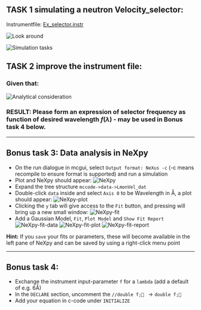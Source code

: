 ## TASK 1 simulating a neutron Velocity_selector:

Instrumentfile: [Ex_selector.instr](Ex_selector.instr)

![Look around](pics/Vsel_1.png)

![Simulation tasks](pics/Vsel_2.png)


## TASK 2 improve the instrument file:
### Given that:

![Analytical consideration](pics/Vsel_3.png)

### RESULT: Please form an expression of selector frequency as function of desired wavelength $f(\lambda)$ - may be used in Bonus task 4 below.
<hr>

## Bonus task 3: Data analysis in NeXpy
* On the run dialogue in mcgui, select `Output format: NeXus -c` (-c means recompile to ensure format is supported) and run a simulation
* Plot and NeXpy should appear:
![NeXpy](pics/nexpy.png)
* Expand the tree structure `mccode->data->LmonVel_dat`
* Double-click `data` inside and select `Axis 0` to be Wavelength in Å, a plot should appear:
![NeXpy-plot](pics/nexpy-plot.png)
* Clicking the `y` tab will give access to the `Fit` button, and pressing will bring up a new small window:
![NeXpy-fit](nexpy-fit.png)
* Add a Gaussian Model, `Fit`, `Plot Model` and `Show Fit Report`
![NeXpy-fit-data](pics/nexpy-fit-data.png)
![NeXpy-fit-plot](pics/nexpy-fit-plot.png)
![NeXpy-fit-report](pics/nexpy-fit-report.png)

**Hint:** If you `save` your fits or parameters, these will become available in the left pane of NeXpy and can be saved by using a right-click menu point
<hr>

## Bonus task 4:
* Exchange the instrument input-parameter `f` for a `lambda` (add a default of e.g. 6Å)
* In the `DECLARE` section, uncomment the `//double f; ` -> `double f; `
* Add your equation in c-code under `INITIALIZE`

